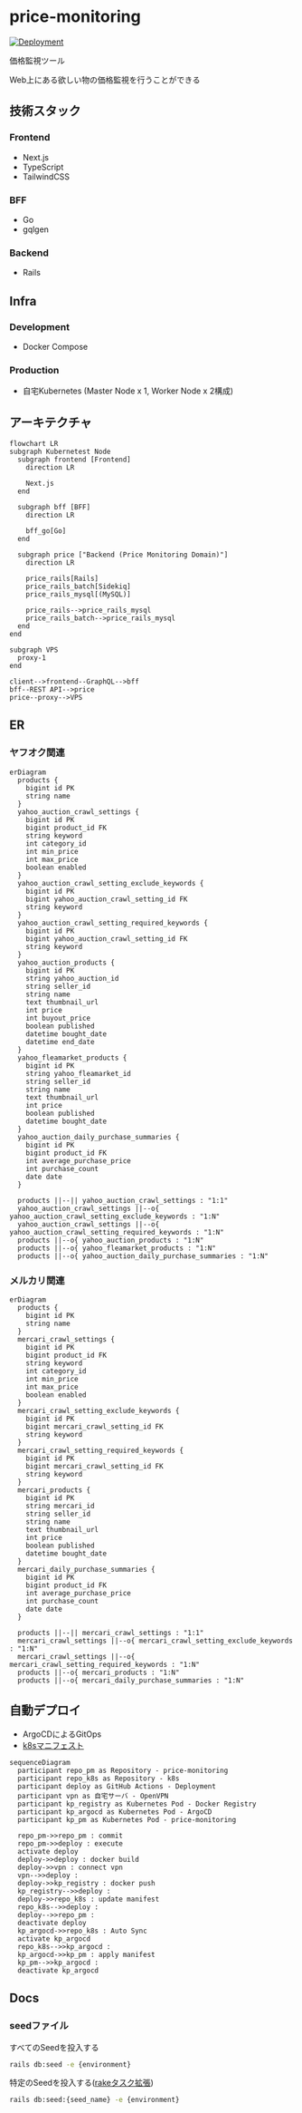 # price-monitoring

[![Deployment](https://github.com/kuroweb/price-monitoring/actions/workflows/deployment.yml/badge.svg)](https://github.com/kuroweb/price-monitoring/actions/workflows/deployment.yml)

価格監視ツール

Web上にある欲しい物の価格監視を行うことができる

## 技術スタック

### Frontend

- Next.js
- TypeScript
- TailwindCSS

### BFF

- Go
- gqlgen

### Backend

- Rails

## Infra

### Development

- Docker Compose

### Production

- 自宅Kubernetes (Master Node x 1, Worker Node x 2構成)

## アーキテクチャ

```mermaid
flowchart LR
subgraph Kubernetest Node
  subgraph frontend [Frontend]
    direction LR

    Next.js
  end

  subgraph bff [BFF]
    direction LR

    bff_go[Go]
  end

  subgraph price ["Backend (Price Monitoring Domain)"]
    direction LR

    price_rails[Rails]
    price_rails_batch[Sidekiq]
    price_rails_mysql[(MySQL)]

    price_rails-->price_rails_mysql
    price_rails_batch-->price_rails_mysql
  end
end

subgraph VPS
  proxy-1
end

client-->frontend--GraphQL-->bff
bff--REST API-->price
price--proxy-->VPS
```

## ER

### ヤフオク関連

```mermaid
erDiagram
  products {
    bigint id PK
    string name
  }
  yahoo_auction_crawl_settings {
    bigint id PK
    bigint product_id FK
    string keyword
    int category_id
    int min_price
    int max_price
    boolean enabled
  }
  yahoo_auction_crawl_setting_exclude_keywords {
    bigint id PK
    bigint yahoo_auction_crawl_setting_id FK
    string keyword
  }
  yahoo_auction_crawl_setting_required_keywords {
    bigint id PK
    bigint yahoo_auction_crawl_setting_id FK
    string keyword
  }
  yahoo_auction_products {
    bigint id PK
    string yahoo_auction_id
    string seller_id
    string name
    text thumbnail_url
    int price
    int buyout_price
    boolean published
    datetime bought_date
    datetime end_date
  }
  yahoo_fleamarket_products {
    bigint id PK
    string yahoo_fleamarket_id
    string seller_id
    string name
    text thumbnail_url
    int price
    boolean published
    datetime bought_date
  }
  yahoo_auction_daily_purchase_summaries {
    bigint id PK
    bigint product_id FK
    int average_purchase_price
    int purchase_count
    date date
  }

  products ||--|| yahoo_auction_crawl_settings : "1:1"
  yahoo_auction_crawl_settings ||--o{ yahoo_auction_crawl_setting_exclude_keywords : "1:N"
  yahoo_auction_crawl_settings ||--o{ yahoo_auction_crawl_setting_required_keywords : "1:N"
  products ||--o{ yahoo_auction_products : "1:N"
  products ||--o{ yahoo_fleamarket_products : "1:N"
  products ||--o{ yahoo_auction_daily_purchase_summaries : "1:N"
```

### メルカリ関連

```mermaid
erDiagram
  products {
    bigint id PK
    string name
  }
  mercari_crawl_settings {
    bigint id PK
    bigint product_id FK
    string keyword
    int category_id
    int min_price
    int max_price
    boolean enabled
  }
  mercari_crawl_setting_exclude_keywords {
    bigint id PK
    bigint mercari_crawl_setting_id FK
    string keyword
  }
  mercari_crawl_setting_required_keywords {
    bigint id PK
    bigint mercari_crawl_setting_id FK
    string keyword
  }
  mercari_products {
    bigint id PK
    string mercari_id
    string seller_id
    string name
    text thumbnail_url
    int price
    boolean published
    datetime bought_date
  }
  mercari_daily_purchase_summaries {
    bigint id PK
    bigint product_id FK
    int average_purchase_price
    int purchase_count
    date date
  }

  products ||--|| mercari_crawl_settings : "1:1"
  mercari_crawl_settings ||--o{ mercari_crawl_setting_exclude_keywords : "1:N"
  mercari_crawl_settings ||--o{ mercari_crawl_setting_required_keywords : "1:N"
  products ||--o{ mercari_products : "1:N"
  products ||--o{ mercari_daily_purchase_summaries : "1:N"
```

## 自動デプロイ

- ArgoCDによるGitOps
- [k8sマニフェスト](https://github.com/kuroweb/k8s)

```mermaid
sequenceDiagram
  participant repo_pm as Repository - price-monitoring
  participant repo_k8s as Repository - k8s
  participant deploy as GitHub Actions - Deployment
  participant vpn as 自宅サーバ - OpenVPN
  participant kp_registry as Kubernetes Pod - Docker Registry
  participant kp_argocd as Kubernetes Pod - ArgoCD
  participant kp_pm as Kubernetes Pod - price-monitoring

  repo_pm->>repo_pm : commit
  repo_pm->>deploy : execute
  activate deploy
  deploy->>deploy : docker build
  deploy->>vpn : connect vpn
  vpn-->>deploy :  
  deploy->>kp_registry : docker push
  kp_registry-->>deploy :  
  deploy->>repo_k8s : update manifest
  repo_k8s-->>deploy :  
  deploy-->>repo_pm :  
  deactivate deploy
  kp_argocd->>repo_k8s : Auto Sync
  activate kp_argocd
  repo_k8s-->>kp_argocd :  
  kp_argocd->>kp_pm : apply manifest
  kp_pm-->>kp_argocd :  
  deactivate kp_argocd
```

## Docs

### seedファイル

すべてのSeedを投入する

```bash
rails db:seed -e {environment}
```

特定のSeedを投入する([rakeタスク拡張](/volumes/backend/lib/tasks/seed.rake))

```bash
rails db:seed:{seed_name} -e {environment}
```
